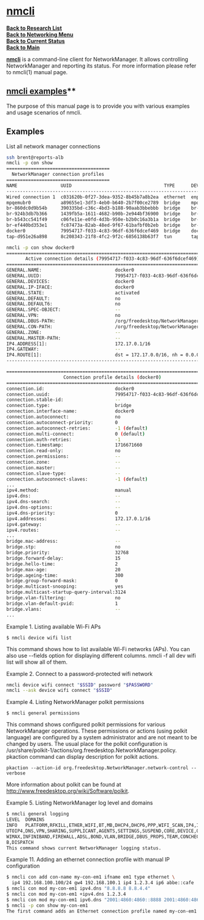 # **[nmcli](https://networkmanager.dev/docs/api/latest/nmcli.html)**

**[Back to Research List](../../../research_list.md)**\
**[Back to Networking Menu](../networking_menu.md)**\
**[Back to Current Status](../../../../development/status/weekly/current_status.md)**\
**[Back to Main](../../../../README.md)**

**[nmcli](https://networkmanager.dev/docs/api/latest/nmcli.html)** is a command-line client for NetworkManager. It allows controlling NetworkManager and reporting its status. For more information please refer to nmcli(1) manual page.

## [nmcli examples](https://networkmanager.dev/docs/api/latest/nmcli-examples.html)**

The purpose of this manual page is to provide you with various examples and usage scenarios of nmcli.

## Examples

List all network manager connections

```bash
ssh brent@reports-alb
nmcli -p con show 
======================================
  NetworkManager connection profiles
======================================
NAME                UUID                                  TYPE      DEVICE          
---------------------------------------------------------------------------------------------------------------------------
Wired connection 1  c031620b-0f27-3dea-9352-8b45b7a8b2ea  ethernet  enp0s25         
mpqemubr0           a89655e1-3df3-4eb0-b640-2b7f00ce2789  bridge    mpqemubr0       
br-860dc0d9b54b     390335bd-c36c-4bd3-b188-90aab3bbebbb  bridge    br-860dc0d9b54b 
br-924b3db7b366     1439fb5a-1611-4682-b90b-2e944bf36900  bridge    br-924b3db7b366 
br-b543cc541f49     c06fe11e-e0fd-4d3b-950e-b2b0c16a3b1a  bridge    br-b543cc541f49 
br-ef440bd353e1     fc87473a-82ab-48ed-9f67-61bafbf0b2eb  bridge    br-ef440bd353e1 
docker0             79954717-f033-4c83-96df-636f6dcef469  bridge    docker0         
tap-d951e26a898     8c208343-21f8-4fc2-9f2c-6856138b63f7  tun       tap-d951e26a898 

nmcli -p con show docker0
===============================================================================
       Active connection details (79954717-f033-4c83-96df-636f6dcef469)
===============================================================================
GENERAL.NAME:                           docker0
GENERAL.UUID:                           79954717-f033-4c83-96df-636f6dcef469
GENERAL.DEVICES:                        docker0
GENERAL.IP-IFACE:                       docker0
GENERAL.STATE:                          activated
GENERAL.DEFAULT:                        no
GENERAL.DEFAULT6:                       no
GENERAL.SPEC-OBJECT:                    --
GENERAL.VPN:                            no
GENERAL.DBUS-PATH:                      /org/freedesktop/NetworkManager/ActiveConnection/6
GENERAL.CON-PATH:                       /org/freedesktop/NetworkManager/Settings/6
GENERAL.ZONE:                           --
GENERAL.MASTER-PATH:                    --
IP4.ADDRESS[1]:                         172.17.0.1/16
IP4.GATEWAY:                            --
IP4.ROUTE[1]:                           dst = 172.17.0.0/16, nh = 0.0.0.0, mt = 0
-------------------------------------------------------------------------------

===============================================================================
                     Connection profile details (docker0)
===============================================================================
connection.id:                          docker0
connection.uuid:                        79954717-f033-4c83-96df-636f6dcef469
connection.stable-id:                   --
connection.type:                        bridge
connection.interface-name:              docker0
connection.autoconnect:                 no
connection.autoconnect-priority:        0
connection.autoconnect-retries:         -1 (default)
connection.multi-connect:               0 (default)
connection.auth-retries:                -1
connection.timestamp:                   1716671660
connection.read-only:                   no
connection.permissions:                 --
connection.zone:                        --
connection.master:                      --
connection.slave-type:                  --
connection.autoconnect-slaves:          -1 (default)
...
ipv4.method:                            manual
ipv4.dns:                               --
ipv4.dns-search:                        --
ipv4.dns-options:                       --
ipv4.dns-priority:                      0
ipv4.addresses:                         172.17.0.1/16
ipv4.gateway:                           --
ipv4.routes:                            --
...
bridge.mac-address:                     --
bridge.stp:                             no
bridge.priority:                        32768
bridge.forward-delay:                   15
bridge.hello-time:                      2
bridge.max-age:                         20
bridge.ageing-time:                     300
bridge.group-forward-mask:              0
bridge.multicast-snooping:              yes
bridge.multicast-startup-query-interval:3124
bridge.vlan-filtering:                  no
bridge.vlan-default-pvid:               1
bridge.vlans:                           --
...
```

Example 1. Listing available Wi-Fi APs

```$ nmcli device wifi list```

This command shows how to list available Wi-Fi networks (APs). You can also use --fields option for displaying different columns. nmcli -f all dev wifi list will show all of them.

Example 2. Connect to a password-protected wifi network

```bash
nmcli device wifi connect "$SSID" password "$PASSWORD"
nmcli --ask device wifi connect "$SSID"
```

Example 4. Listing NetworkManager polkit permissions

```$ nmcli general permissions```

This command shows configured polkit permissions for various NetworkManager operations. These permissions or actions (using polkit language) are configured by a system administrator and are not meant to be changed by users. The usual place for the polkit configuration is /usr/share/polkit-1/actions/org.freedesktop.NetworkManager.policy. pkaction command can display description for polkit actions.

```pkaction --action-id org.freedesktop.NetworkManager.network-control --verbose```

More information about polkit can be found at <http://www.freedesktop.org/wiki/Software/polkit>.

Example 5. Listing NetworkManager log level and domains

```bash
$ nmcli general logging
LEVEL  DOMAINS
INFO   PLATFORM,RFKILL,ETHER,WIFI,BT,MB,DHCP4,DHCP6,PPP,WIFI_SCAN,IP4,IP6,A
UTOIP4,DNS,VPN,SHARING,SUPPLICANT,AGENTS,SETTINGS,SUSPEND,CORE,DEVICE,OLPC,
WIMAX,INFINIBAND,FIREWALL,ADSL,BOND,VLAN,BRIDGE,DBUS_PROPS,TEAM,CONCHECK,DC
B,DISPATCH
This command shows current NetworkManager logging status.
```

Example 11. Adding an ethernet connection profile with manual IP configuration

```bash
$ nmcli con add con-name my-con-em1 ifname em1 type ethernet \
  ip4 192.168.100.100/24 gw4 192.168.100.1 ip4 1.2.3.4 ip6 abbe::cafe
$ nmcli con mod my-con-em1 ipv4.dns "8.8.8.8 8.8.4.4"
$ nmcli con mod my-con-em1 +ipv4.dns 1.2.3.4
$ nmcli con mod my-con-em1 ipv6.dns "2001:4860:4860::8888 2001:4860:4860::8844"
$ nmcli -p con show my-con-em1
The first command adds an Ethernet connection profile named my-con-em1 that is bound to interface name em1. The profile is configured with static IP addresses. Three addresses are added, two IPv4 addresses and one IPv6. The first IP 192.168.100.100 has a prefix of 24 (netmask equivalent of 255.255.255.0). Gateway entry will become the default route if this profile is activated on em1 interface (and there is no connection with higher priority). The next two addresses do not specify a prefix, so a default prefix will be used, i.e. 32 for IPv4 and 128 for IPv6. The second, third and fourth commands modify DNS parameters of the new connection profile. The last con show command displays the profile so that all parameters can be reviewed.
```
